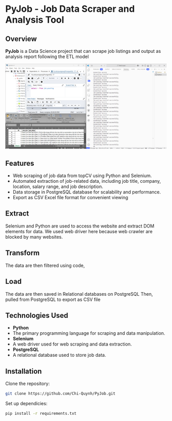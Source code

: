 # PyJob - Job Data Scraper and Analysis Tool

## Overview

**PyJob** is a Data Science project that can scrape job listings and output as analysis report following the ETL model 

![Program Results](https://github.com/Chi-Quynh/PyJob/blob/Final/Screenshot%202024-12-18%20160011.png)

## Features

- Web scraping of job data from topCV using Python and Selenium.
- Automated extraction of job-related data, including job title, company, location, salary range, and job description.
- Data storage in PostgreSQL database for scalability and performance.
- Export as CSV Excel file format for convenient viewing

## Extract
Selenium and Python are used to access the website and extract DOM elements for data. We used web driver here because web crawler are blocked by many websites.

## Transform
The data are then filtered using code, 

## Load
The data are then saved in Relational databases on PostgreSQL 
Then, pulled from PostgreSQL to export as CSV file

## Technologies Used

- **Python**
- The primary programming language for scraping and data manipulation.
- **Selenium**
- A web driver used for web scraping and data extraction.
- **PostgreSQL**
- A relational database used to store job data.

## Installation

Clone the repository:
   ```bash
   git clone https://github.com/Chi-Quynh/PyJob.git
   ```


Set up dependicies:
   ```bash
   pip install -r requirements.txt
   ```



